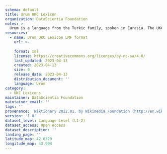 ```yaml
---
schema: default
title: Urum UKC Lexicon
organization: DataScientia Foundation
notes: >-
  Urum is a language from the Turkic family, spoken in Eurasia. The UKC Lexicon of Urum is represented as a lexico-semantic network. It consists of words, word senses, synsets, as well as sense-level and synset-level relationships.
resources:
  - name: Urum UKC Lexicon LMF format
    url: >-
      
    format: xml
    license: https://creativecommons.org/licenses/by-nc-sa/4.0/
    last_updated: 2023-04-13
    created: 2023-04-13
    size: 0
    release_date: 2023-04-13
    distribution_document: ''
    language: Urum
category:
  - UKC Lexicons
maintainer: DataScientia Foundation
maintainer_email: ''
tags: ''
provenance: 'Wiktionary 2022.01. by Wikimedia Foundation (http://en.wiktionary.org); CogNet 2.1 by Khuyagbaatar Batsuren, National University of Mongolia (http://cognet.ukc.disi.unitn.it); Princeton WordNet 2.1 by Princeton University (https://wordnet.princeton.edu)'
version: '1.0'
dataset_level: Language Level (L1-2)
dataset_access: Open Access
dataset_description: ''
landing_page: ''
latitude_map: 42.0379
longitude_map: 43.994
---
```

